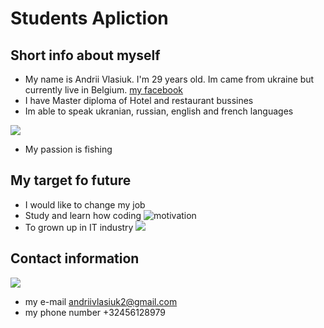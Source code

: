 # Students Apliction

## Short info about myself

- My name is Andrii Vlasiuk. I'm 29 years old. Im came from ukraine but currently live in Belgium.
  [my facebook](https://www.facebook.com)
- I have Master diploma of Hotel and restaurant bussines
- Im able to speak ukranian, russian, english and french languages

![](Emodji:mask:)

- My passion is fishing

## My target fo future

- I would like to change my job
- Study and learn how coding
  ![motivation](https://gist.githubusercontent.com/vininjr/d29bb07bdadb41e4b0923bc8fa748b1a/raw/88f20c9d749d756be63f22b09f3c4ac570bc5101/programming.gif)
- To grown up in IT industry
  ![](https://thumbs.dreamstime.com/z/concept-motivation-positive-thinking-man-standing-cliff-pushes-word-i-can-not-achieves-143596210.jpg)

## Contact information

![](https://cdn.dribbble.com/users/32088/screenshots/4035647/media/e502a842ae5e019af1ca3a444600f189.gif)

- my e-mail andriivlasiuk2@gmail.com
- my phone number +32456128979
